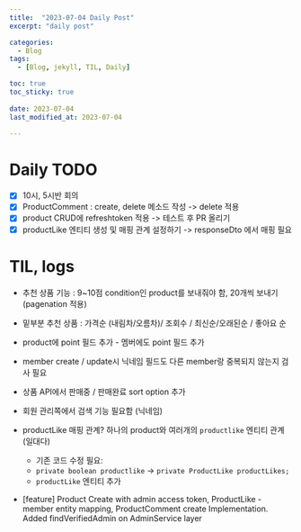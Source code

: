 ```yaml
---
title:  "2023-07-04 Daily Post"
excerpt: "daily post"

categories:
  - Blog
tags:
  - [Blog, jekyll, TIL, Daily]

toc: true
toc_sticky: true
 
date: 2023-07-04
last_modified_at: 2023-07-04

---
```


# Daily TODO

- [x] 10시, 5시반 회의
- [x] ProductComment : create, delete 메소드 작성 -> delete 적용
- [x] product CRUD에 refreshtoken 적용 -> 테스트 후 PR 올리기
- [x] productLike 엔티티 생성 및 매핑 관계 설정하기 -> responseDto 에서 매핑 필요

# TIL, logs

- 추천 상품 기능 : 9~10점 condition인 product를 보내줘야 함, 20개씩 보내기 (pagenation 적용)
- 밑부분 추천 상품 : 가격순 (내림차/오름차)/ 조회수 / 최신순/오래된순 / 좋아요 순  
- product에 point 필드 추가 - 멤버에도 point 필드 추가
- member create / update시 닉네임 필드도 다른 member랑 중복되지 않는지 검사 필요
- 상품 API에서 판매중 / 판매완료 sort option 추가
- 회원 관리쪽에서 검색 기능 필요함 (닉네임)
- productLike 매핑 관계? 하나의 product와 여러개의 `productlike` 엔티티 관계 (일대다)
	- 기존 코드 수정 필요: 
	- `private boolean productlike` -> `private ProductLike productLikes;`
	- `productLike` 엔티티 추가

- \[feature] Product Create with admin access token, ProductLike - member entity mapping,  ProductComment create Implementation. Added findVerifiedAdmin on AdminService layer